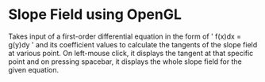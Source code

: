 # Slope Field using OpenGL

Takes input of a first-order differential equation in the form of ' f(x)dx = g(y)dy ' and its coefficient values to calculate the tangents of the slope field at various point.
On left-mouse click, it displays the tangent at that specific point and on pressing spacebar, it displays the whole slope field for the given equation.
